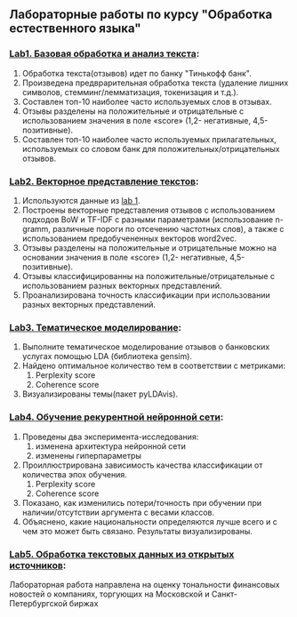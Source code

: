 ## Лабораторные работы по курсу "Обработка естественного языка"

### [Lab1.  Базовая обработка и анализ текста](https://github.com/dunklenichts/ITMO_Courses/blob/main/NLP/Базовая_обработка_и_анализ_текста.ipynb):
1. Обработка текста(отзывов) идет по банку "Тинькофф банк".
2. Произведена предврарительная обработка текста (удаление лишних символов, стемминг/лемматизация, токенизация и т.д.).
3. Составлен топ-10 наиболее часто используемых слов в отзывах.
4. Отзывы разделены на положительные и отрицательные с использованием значения в поле «score» (1,2- негативные, 4,5-позитивные).
5. Составлен топ-10 наиболее часто используемых прилагательных, используемых со словом банк для положительных/отрицательных отзывов.


### [Lab2. Векторное представление текстов](https://github.com/dunklenichts/ITMO_Courses/blob/main/NLP/Векторное_представление_текстов.ipynb):
1. Используются данные из [lab 1](https://github.com/dunklenichts/ITMO_Courses/blob/main/NLP/Базовая_обработка_и_анализ_текста.ipynb).
2. Построены векторные представления отзывов с использованием подходов BoW и TF-IDF c разными параметрами (использование n-gramm, различные пороги по отсечению частотных слов), а также с использованием предобучененных векторов word2vec.
3. Отзывы разделены на положительные и отрицательные можно на основании значения в поле «score» (1,2- негативные, 4,5-позитивные).
4. Отзывы классифицированны на положительные/отрицательные с использованием разных векторных представлений.
5. Проанализирована точность классификации при использовании разных векторных представлений.

   
### [Lab3. Тематическое моделирование](https://github.com/dunklenichts/ITMO_Courses/blob/main/NLP/Тематическое_моделирование.ipynb):
1. Выполните тематическое моделирование отзывов о банковских услугах помощью LDA (библиотека gensim).
2. Найдено оптимальное количество тем в соответствии с метриками:
   1) Perplexity score
   2) Coherence score
3. Визуализированы темы(пакет pyLDAvis).


### [Lab4. Обучение рекурентной нейронной сети](https://github.com/dunklenichts/ITMO_Courses/blob/main/NLP/Обучение_рекурентной_нейронной_сети.ipynb):
1. Проведены два эксперимента-исследования:
    1) изменена архитектура нейронной сети
    2) изменены гиперпараметры
3. Проиллюстрирована зависимость качества классификации от количества эпох обучения.
   1) Perplexity score
   2) Coherence score
4. Показано, как изменились потери/точность при обучении при наличии/отсутствии аргумента с весами классов.
5. Объяснено, какие национальности определяются лучше всего и с чем это может быть связано. Результаты визуализированы.


### [Lab5. Обработка текстовых данных из открытых источников](https://github.com/dunklenichts/ITMO_Courses/blob/main/NLP/Обработка_текстовых_данных_из_открытых_источников.ipynb):
Лабораторная работа направлена на оценку тональности финансовых новостей о компаниях, торгующих на Московской и Санкт-Петербургской биржах
